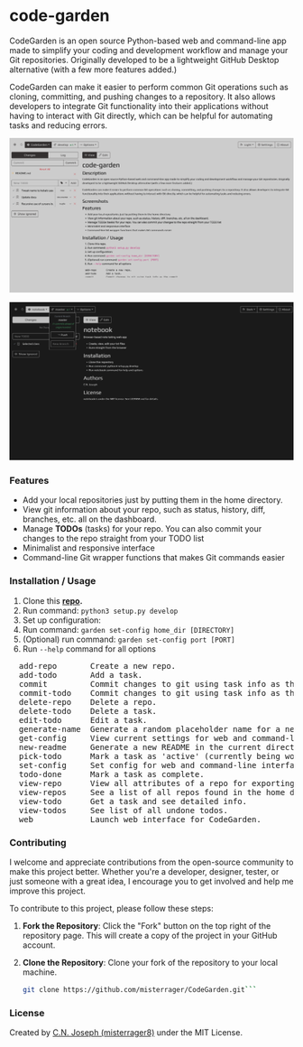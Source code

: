 # code-garden

CodeGarden is an open source Python-based web and command-line app made to simplify your coding and development workflow and manage your Git repositories. Originally developed to be a lightweight GitHub Desktop alternative (with a few more features added.)

CodeGarden can make it easier to perform common Git operations such as cloning, committing, and pushing changes to a repository. It also allows developers to integrate Git functionality into their applications without having to interact with Git directly, which can be helpful for automating tasks and reducing errors.

![](/docs/screenshot1.png)

![](/docs/screenshot2.png)

### Features

- Add your local repositories just by putting them in the home directory.
- View git information about your repo, such as status, history, diff, branches, etc. all on the dashboard.
- Manage **TODOs** (tasks) for your repo. You can also commit your changes to the repo straight from your TODO list
- Minimalist and responsive interface
- Command-line Git wrapper functions that makes Git commands easier

### Installation / Usage

1. Clone this **[repo](https://github.com/misterrager8/CodeGarden).**
2. Run command: `python3 setup.py develop`
3. Set up configuration:
  1. Run command: `garden set-config home_dir [DIRECTORY]`
  2. (Optional) run command: `garden set-config port [PORT]`
  3. Run `--help` command for all options

<pre>
  add-repo       Create a new repo.
  add-todo       Add a task.
  commit         Commit changes to git using task info as the commit...
  commit-todo    Commit changes to git using task info as the commit...
  delete-repo    Delete a repo.
  delete-todo    Delete a task.
  edit-todo      Edit a task.
  generate-name  Generate a random placeholder name for a new repo.
  get-config     View current settings for web and command-line interfaces.
  new-readme     Generate a new README in the current directory.
  pick-todo      Mark a task as 'active' (currently being worked on).
  set-config     Set config for web and command-line interfaces.
  todo-done      Mark a task as complete.
  view-repo      View all attributes of a repo for exporting.
  view-repos     See a list of all repos found in the home directory.
  view-todo      Get a task and see detailed info.
  view-todos     See list of all undone todos.
  web            Launch web interface for CodeGarden.
</pre>

### Contributing

I welcome and appreciate contributions from the open-source community to make this project better. Whether you're a developer, designer, tester, or just someone with a great idea, I encourage you to get involved and help me improve this project.

To contribute to this project, please follow these steps:

1. **Fork the Repository**: Click the "Fork" button on the top right of the repository page. This will create a copy of the project in your GitHub account.

2. **Clone the Repository**: Clone your fork of the repository to your local machine.

   ```bash
   git clone https://github.com/misterrager/CodeGarden.git```


### License

Created by [C.N. Joseph (misterrager8)](https://github.com/misterrager8) under the MIT License.
